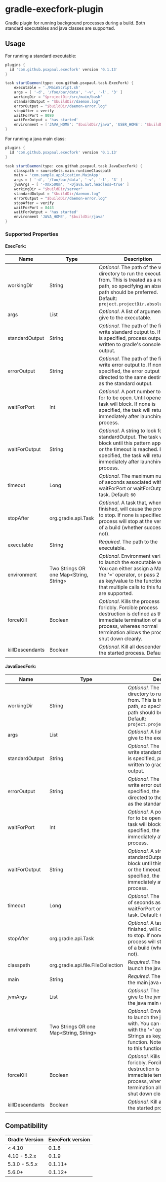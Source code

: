 # gradle-execfork-plugin

Gradle plugin for running background processes during a build. Both standard executables and java classes are supported.

## Usage
For running a standard executable:

```groovy
plugins {
  id 'com.github.psxpaul.execfork' version '0.1.13'
}

task startDaemon(type: com.github.psxpaul.task.ExecFork) {
    executable = './MainScript.sh'
    args = [ '-d', '/foo/bar/data', '-v', '-l', '3' ]
    workingDir = "$projectDir/src/main/bash"
    standardOutput = "$buildDir/daemon.log"
    errorOutput = "$buildDir/daemon-error.log"
    stopAfter = verify
    waitForPort = 8080
    waitForOutput = 'has started'
    environment = ['JAVA_HOME': "$buildDir/java", 'USER_HOME': "$buildDir/userhome"]
}
```

For running a java main class:

```groovy
plugins {
  id 'com.github.psxpaul.execfork' version '0.1.13'
}

task startDaemon(type: com.github.psxpaul.task.JavaExecFork) {
    classpath = sourceSets.main.runtimeClasspath
    main = 'com.sample.application.MainApp'
    args = [ '-d', '/foo/bar/data', '-v', '-l', '3' ]
    jvmArgs = [ '-Xmx500m', '-Djava.awt.headless=true' ]
    workingDir = "$buildDir/server"
    standardOutput = "$buildDir/daemon.log"
    errorOutput = "$buildDir/daemon-error.log"
    stopAfter = verify
    waitForPort = 8443
    waitForOutput = 'has started'
    environment 'JAVA_HOME', "$buildDir/java"
}
```

### Supported Properties
#### ExecFork:

Name | Type | Description
--- | --- | ---
workingDir | String | *Optional.* The path of the working directory to run the executable from. This is treated as a relative path, so specifying an absolute path should be preferred. Default: `project.projectDir.absolutePath`
args | List<String> | *Optional.* A list of arguments to give to the executable.
standardOutput | String | *Optional.* The path of the file to write standard output to. If none is specified, process output is written to gradle's console output.
errorOutput | String | *Optional.* The path of the file to write error output to. If none is specified, the error output is directed to the same destination as the standard output.
waitForPort | Int | *Optional.* A port number to watch for to be open. Until opened, the task will block. If none is specified, the task will return immediately after launching the process.
waitForOutput | String | *Optional.* A string to look for in standardOutput. The task will block until this pattern appeared or the timeout is reached. If not specified, the task will return immediately after launching the process.
timeout | Long | *Optional.* The maximum number of seconds associated with the waitForPort or waitForOutput task. Default: `60`
stopAfter | org.gradle.api.Task | *Optional.* A task that, when finished, will cause the process to stop. If none is specified, the process will stop at the very end of a build (whether successful or not).
executable | String | *Required.* The path to the executable.
environment | Two Strings OR one Map<String, String> | *Optional.* Environment variables to launch the executable with. You can either assign a Map with the '=' operator, or pass 2 Strings as key/value to the function. Note that multiple calls to this function are supported.
forceKill | Boolean | *Optional.* Kills the process foricbly. Forcible process destruction is defined as the immediate termination of a process, whereas normal termination allows the process to shut down cleanly.
killDescendants | Boolean | *Optional.* Kill all descendents of the started process. Default: `true`


#### JavaExecFork:

Name | Type | Description
--- | --- | ---
workingDir | String | *Optional.* The path of the working directory to run the executable from. This is treated as a relative path, so specifying an absolute path should be preferred. Default: `project.projectDir.absolutePath`
args | List<String> | *Optional.* A list of arguments to give to the executable.
standardOutput | String | *Optional.* The path of the file to write standard output to. If none is specified, process output is written to gradle's console output.
errorOutput | String | *Optional.* The path of the file to write error output to. If none is specified, the error output is directed to the same destination as the standard output.
waitForPort | Int | *Optional.* A port number to watch for to be open. Until opened, the task will block. If none is specified, the task will return immediately after launching the process.
waitForOutput | String | *Optional.* A string to look for in standardOutput. The task will block until this pattern appeared or the timeout is reached. If not specified, the task will return immediately after launching the process.
timeout | Long | *Optional.* The maximum number of seconds associated with the waitForPort or waitForOutput task. Default: `60`
stopAfter | org.gradle.api.Task | *Optional.* A task that, when finished, will cause the process to stop. If none is specified, the process will stop at the very end of a build (whether successful or not).
classpath | org.gradle.api.file.FileCollection | *Required.* The classpath to use to launch the java main class.
main | String | *Required.* The qualified name of the main java class to execute.
jvmArgs | List<String> | *Optional.* The list of arguments to give to the jvm when launching the java main class.
environment | Two Strings OR one Map<String, String> | *Optional.* Environment variables to launch the java main class with. You can either assign a Map with the '=' operator, or pass 2 Strings as key/value to the function. Note that multiple calls to this function are supported.
forceKill | Boolean | *Optional.* Kills the process foricbly. Forcible process destruction is defined as the immediate termination of a process, whereas normal termination allows the process to shut down cleanly.
killDescendants | Boolean | *Optional.* Kill all descendents of the started process. Default: `true`

## Compatibility

Gradle Version | ExecFork version
--- | ---
< 4.10 | 0.1.8
4.10 - 5.2.x | 0.1.9
5.3.0 - 5.5.x | 0.1.11+
5.6.0+ | 0.1.12+